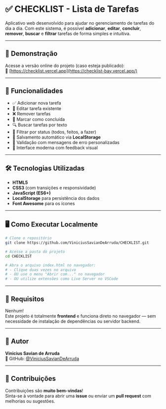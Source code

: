 # ✅ CHECKLIST - Lista de Tarefas

Aplicativo web desenvolvido para ajudar no gerenciamento de tarefas do dia a dia. Com este sistema, é possível **adicionar**, **editar**, **concluir**, **remover**, **buscar** e **filtrar** tarefas de forma simples e intuitiva.

---

## 🚀 Demonstração

Acesse a versão online do projeto (caso esteja publicado):  
🔗 [https://checklist.vercel.app](https://checklist-bay.vercel.app/) 

---


## 🧠 Funcionalidades

- ✅ Adicionar nova tarefa
- 📝 Editar tarefa existente
- ❌ Remover tarefas
- 🔄 Marcar como concluída
- 🔍 Buscar tarefas por texto
- 🎯 Filtrar por status (todos, feitos, a fazer)
- 💾 Salvamento automático via **LocalStorage**
- 🔔 Validação com mensagens de erro personalizadas
- 🎨 Interface moderna com feedback visual

---

## 🛠️ Tecnologias Utilizadas

- **HTML5**
- **CSS3** (com transições e responsividade)
- **JavaScript (ES6+)**
- **LocalStorage** para persistência dos dados
- **Font Awesome** para os ícones

---

## 🖥️ Como Executar Localmente

```bash
# Clone o repositório
git clone https://github.com/ViniciusSavianDeArruda/CHECKLIST.git

# Acesse a pasta do projeto
cd CHECKLIST

# Abra o arquivo index.html no navegador:
# - Clique duas vezes no arquivo
# - OU use o menu "Abrir com..." no navegador
# - OU utilize extensões como Live Server no VSCode
```

---

## 📌 Requisitos

Nenhum!  
Este projeto é totalmente **frontend** e funciona direto no navegador — sem necessidade de instalação de dependências ou servidor backend.

---

## 👤 Autor

**Vinicius Savian de Arruda**  
🔗 GitHub: [@ViniciusSavianDeArruda](https://github.com/ViniciusSavianDeArruda)

---


## 🤝 Contribuições

Contribuições são **muito bem-vindas**!  
Sinta-se à vontade para abrir uma **issue** ou enviar um **pull request** com melhorias ou sugestões.














